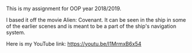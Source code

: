 This is my assignment for OOP year 2018/2019.

I based it off the movie Alien: Covenant. It can be seen in the ship in some of the earlier scenes and is meant to be a part of the ship's navigation system.

Here is my YouTube link: https://youtu.be/I1MrmxB6x54
